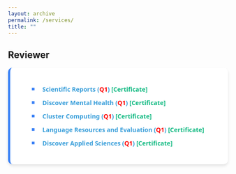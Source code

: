 ```yaml
---
layout: archive
permalink: /services/
title: ""
---
```


## Reviewer
<span style="font-family: 'Segoe UI', sans-serif; color: black;">
<div style="display: flex; flex-wrap: wrap; gap: 20px;">
  <div style="background-color: white; border-left: 5px solid #3b82f6; border-radius: 10px; padding: 25px; flex: 1 1 100%; max-width: 100%; box-shadow: 0 4px 6px rgba(0, 0, 0, 0.1);">
    <ul style="font-family: 'Segoe UI', sans-serif; color: black; margin-top: 15px;">
      <li style="margin-bottom: 12px; list-style-type: none; position: relative; padding-left: 25px;">
        <span style="position: absolute; left: 0; color: #3b82f6; font-size: 0.9em;">■</span>
        <b style="color: #389EDA"><a href="https://www.nature.com/srep/about" style="color: #389EDA; text-decoration: none;">Scientific Reports</a> (<span style="color: red"><strong>Q1</strong></span>)</b>
        <b style="color: #389EDA"><a href="https://drive.google.com/file/d/1vwkKi50DBHZ7H1KdyP38E0h2NBvIEegd/view?usp=sharing" style="color: #10b981; text-decoration: none;"><span style="display: inline;">[Certificate]</span></a></b>
      </li>
      <li style="margin-bottom: 12px; list-style-type: none; position: relative; padding-left: 25px;">
        <span style="position: absolute; left: 0; color: #3b82f6; font-size: 0.9em;">■</span>
        <b style="color: #389EDA"><a href="https://link.springer.com/journal/44192" style="color: #389EDA; text-decoration: none;">Discover Mental Health</a> (<span style="color: red"><strong>Q1</strong></span>)</b>
        <b style="color: #389EDA"><a href="https://drive.google.com/file/d/1roKjjf-UgFVb3kDrbtErU9At8475Ol3T/view?usp=sharing" style="color: #10b981; text-decoration: none;"><span style="display: inline;">[Certificate]</span></a></b>
      </li>
      <li style="margin-bottom: 12px; list-style-type: none; position: relative; padding-left: 25px;">
        <span style="position: absolute; left: 0; color: #3b82f6; font-size: 0.9em;">■</span>
        <b style="color: #389EDA"><a href="https://link.springer.com/journal/10586" style="color: #389EDA; text-decoration: none;">Cluster Computing</a> (<span style="color: red"><strong>Q1</strong></span>)</b>
        <b style="color: #389EDA"><a href="https://drive.google.com/file/d/1O4GV4zTsPmAilrRzqqo4qaz3I-mtEmJc/view?usp=sharing" style="color: #10b981; text-decoration: none;"><span style="display: inline;">[Certificate]</span></a></b>
      </li>
      <li style="margin-bottom: 12px; list-style-type: none; position: relative; padding-left: 25px;">
        <span style="position: absolute; left: 0; color: #3b82f6; font-size: 0.9em;">■</span>
        <b style="color: #389EDA"><a href="https://link.springer.com/journal/10579" style="color: #389EDA; text-decoration: none;">Language Resources and Evaluation</a> (<span style="color: red"><strong>Q1</strong></span>)</b>
        <b style="color: #389EDA"><a href="https://drive.google.com/file/d/1iy-3KVMfLs9NDebd2yN8eBV4gAV6we8g/view?usp=sharing" style="color: #10b981; text-decoration: none;"><span style="display: inline;">[Certificate]</span></a></b>
      </li>
      <li style="margin-bottom: 12px; list-style-type: none; position: relative; padding-left: 25px;">
        <span style="position: absolute; left: 0; color: #3b82f6; font-size: 0.9em;">■</span>
        <b style="color: #389EDA"><a href="https://link.springer.com/journal/42452" style="color: #389EDA; text-decoration: none;">Discover Applied Sciences</a> (<span style="color: red"><strong>Q1</strong></span>)</b>
        <b style="color: #389EDA"><a href="https://drive.google.com/file/d/1hlqteUqUvSxmOMc2xI3SHXHc3r59DIcO/view?usp=sharing" style="color: #10b981; text-decoration: none;"><span style="display: inline;">[Certificate]</span></a></b>
      </li>
    </ul>
  </div>
</div>
